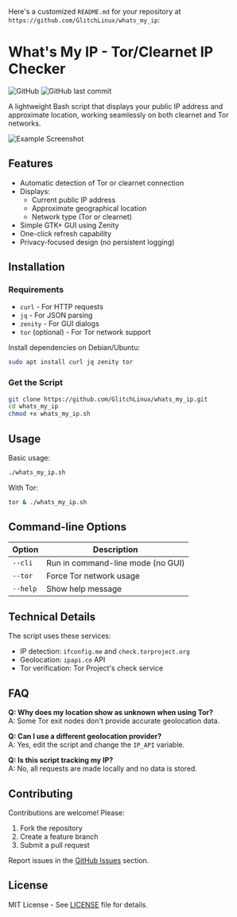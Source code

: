 Here's a customized `README.md` for your repository at `https://github.com/GlitchLinux/whats_my_ip`:

# What's My IP - Tor/Clearnet IP Checker

![GitHub](https://img.shields.io/github/license/GlitchLinux/whats_my_ip)
![GitHub last commit](https://img.shields.io/github/last-commit/GlitchLinux/whats_my_ip)

A lightweight Bash script that displays your public IP address and approximate location, working seamlessly on both clearnet and Tor networks.

![Example Screenshot](screenshot.png)

## Features

- Automatic detection of Tor or clearnet connection
- Displays:
  - Current public IP address
  - Approximate geographical location
  - Network type (Tor or clearnet)
- Simple GTK+ GUI using Zenity
- One-click refresh capability
- Privacy-focused design (no persistent logging)

## Installation

### Requirements
- `curl` - For HTTP requests
- `jq` - For JSON parsing
- `zenity` - For GUI dialogs
- `tor` (optional) - For Tor network support

Install dependencies on Debian/Ubuntu:
```bash
sudo apt install curl jq zenity tor
```

### Get the Script
```bash
git clone https://github.com/GlitchLinux/whats_my_ip.git
cd whats_my_ip
chmod +x whats_my_ip.sh
```

## Usage

Basic usage:
```bash
./whats_my_ip.sh
```

With Tor:
```bash
tor & ./whats_my_ip.sh
```

## Command-line Options

| Option | Description |
|--------|-------------|
| `--cli` | Run in command-line mode (no GUI) |
| `--tor` | Force Tor network usage |
| `--help` | Show help message |

## Technical Details

The script uses these services:
- IP detection: `ifconfig.me` and `check.torproject.org`
- Geolocation: `ipapi.co` API
- Tor verification: Tor Project's check service

## FAQ

**Q: Why does my location show as unknown when using Tor?**  
A: Some Tor exit nodes don't provide accurate geolocation data.

**Q: Can I use a different geolocation provider?**  
A: Yes, edit the script and change the `IP_API` variable.

**Q: Is this script tracking my IP?**  
A: No, all requests are made locally and no data is stored.

## Contributing

Contributions are welcome! Please:
1. Fork the repository
2. Create a feature branch
3. Submit a pull request

Report issues in the [GitHub Issues](https://github.com/GlitchLinux/whats_my_ip/issues) section.

## License

MIT License - See [LICENSE](LICENSE) file for details.
```
